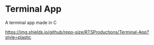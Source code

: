 # Terminal App
A terminal app made in C

https://img.shields.io/github/repo-size/RTSProductions/Terminal-App?style=plastic



